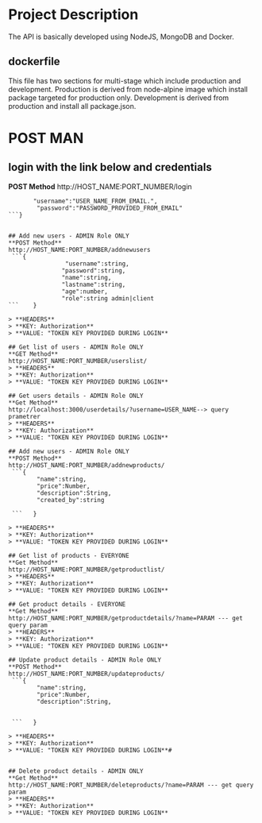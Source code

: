 # Project Description
The API is basically developed using NodeJS, MongoDB and Docker.
## dockerfile
This file has two sections for multi-stage  which include production and development.
Production is derived from node-alpine image which install package targeted for production only.
Development is derived from production and install all package.json.
# POST MAN
## login with the link below and credentials
**POST Method**
http://HOST_NAME:PORT_NUMBER/login
```{
       "username":"USER_NAME_FROM_EMAIL.",
        "password":"PASSWORD_PROVIDED_FROM_EMAIL"
```}


## Add new users - ADMIN Role ONLY
**POST Method**
http://HOST_NAME:PORT_NUMBER/addnewusers
 ```{
                "username":string,
               "password":string,
               "name":string,
               "lastname":string,
               "age":number,
               "role":string admin|client
```    }

> **HEADERS**
> **KEY: Authorization**
> **VALUE: "TOKEN KEY PROVIDED DURING LOGIN**

## Get list of users - ADMIN Role ONLY
**GET Method**
http://HOST_NAME:PORT_NUMBER/userslist/
> **HEADERS**
> **KEY: Authorization**
> **VALUE: "TOKEN KEY PROVIDED DURING LOGIN**

## Get users details - ADMIN Role ONLY
**Get Method**
http://localhost:3000/userdetails/?username=USER_NAME--> query prametrer
> **HEADERS**
> **KEY: Authorization**
> **VALUE: "TOKEN KEY PROVIDED DURING LOGIN**

## Add new users - ADMIN Role ONLY
**POST Method**
http://HOST_NAME:PORT_NUMBER/addnewproducts/
 ```{
        "name":string,
        "price":Number,
        "description":String,
        "created_by":string
        
 ```   }

> **HEADERS**
> **KEY: Authorization**
> **VALUE: "TOKEN KEY PROVIDED DURING LOGIN**

## Get list of products - EVERYONE
**Get Method**
http://HOST_NAME:PORT_NUMBER/getproductlist/
> **HEADERS**
> **KEY: Authorization**
> **VALUE: "TOKEN KEY PROVIDED DURING LOGIN**

## Get product details - EVERYONE
**Get Method**
http://HOST_NAME:PORT_NUMBER/getproductdetails/?name=PARAM --- get query param
> **HEADERS**
> **KEY: Authorization**
> **VALUE: "TOKEN KEY PROVIDED DURING LOGIN**

## Update product details - ADMIN Role ONLY
**POST Method**
http://HOST_NAME:PORT_NUMBER/updateproducts/
 ```{
        "name":string,
        "price":Number,
        "description":String,
      
        
 ```   }

> **HEADERS**
> **KEY: Authorization**
> **VALUE: "TOKEN KEY PROVIDED DURING LOGIN**#


## Delete product details - ADMIN ONLY
**Get Method**
http://HOST_NAME:PORT_NUMBER/deleteproducts/?name=PARAM --- get query param
> **HEADERS**
> **KEY: Authorization**
> **VALUE: "TOKEN KEY PROVIDED DURING LOGIN**
